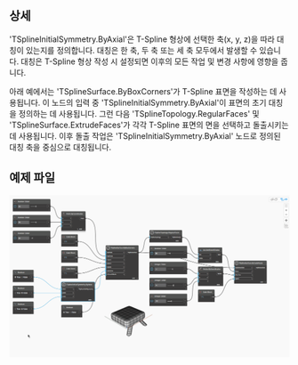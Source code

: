 ## 상세
'TSplineInitialSymmetry.ByAxial'은 T-Spline 형상에 선택한 축(x, y, z)을 따라 대칭이 있는지를 정의합니다. 대칭은 한 축, 두 축 또는 세 축 모두에서 발생할 수 있습니다. 대칭은 T-Spline 형상 작성 시 설정되면 이후의 모든 작업 및 변경 사항에 영향을 줍니다.

아래 예에서는 'TSplineSurface.ByBoxCorners'가 T-Spline 표면을 작성하는 데 사용됩니다. 이 노드의 입력 중 'TSplineInitialSymmetry.ByAxial'이 표면의 초기 대칭을 정의하는 데 사용됩니다. 그런 다음 'TSplineTopology.RegularFaces' 및 'TSplineSurface.ExtrudeFaces'가 각각 T-Spline 표면의 면을 선택하고 돌출시키는 데 사용됩니다. 이후 돌출 작업은 'TSplineInitialSymmetry.ByAxial' 노드로 정의된 대칭 축을 중심으로 대칭됩니다.

## 예제 파일

![Example](./Autodesk.DesignScript.Geometry.TSpline.TSplineInitialSymmetry.ByAxial_img.gif)
